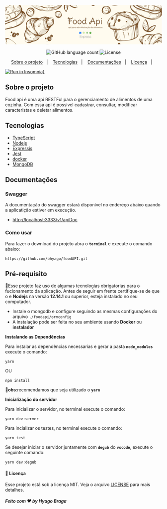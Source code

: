 <img alt="Gobarber" src="./github/capa.png"/>

<p align="center">
  <img alt="GitHub language count" src="https://img.shields.io/badge/Languages-1-blue">
  <img alt="License" src="https://img.shields.io/badge/license-MIT-lightgrey">
  </a>
</p>

<p align="center">
  <a href="#sobre-o-projeto">Sobre o projeto</a>&nbsp;&nbsp;&nbsp;|&nbsp;&nbsp;&nbsp;
  <a href="#tecnologias">Tecnologias</a>&nbsp;&nbsp;&nbsp;|&nbsp;&nbsp;&nbsp;
  <a href="#documentações">Documentações</a>&nbsp;&nbsp;&nbsp;|&nbsp;&nbsp;&nbsp;
  <a href="#licença">Licença</a>&nbsp;&nbsp;&nbsp;|&nbsp;&nbsp;&nbsp;
</p>

[![Run in Insomnia}](https://insomnia.rest/images/run.svg)](https://insomnia.rest/run/?label=Food%20API&uri=https%3A%2F%2Fraw.githubusercontent.com%2Fbhyago%2FfoodAPI%2Fmain%2FInsomnia)

## Sobre o projeto
Food api é uma api RESTFul para o gerenciamento de alimentos de uma cozinha. Com essa api é possivel cadastrar, consultar, modificar caracteristas e deletar alimentos.

## Tecnologias
 - [TypeScript](https://www.typescriptlang.org/)
 - [ Nodejs ]( https://nodejs.org/en/ )
 - [ Expressjs ]( https://expressjs.com/pt-br/ )
 - [ Jest ]( https://jestjs.io/ )
 - [ docker ]( https://hub.docker.com/ )
 - [ MongoDB]( https://www.mongodb.com/cloud/atlas )

  ## Documentações
   ### Swagger
  A documentação do swagger estará disponível no endereço abaixo quando a aplicatição estiver em execução.
  
 - [http://localhost:3333/v1/apiDoc](http://localhost:3333/v1/apiDoc)
  ### Como usar
   Para fazer o download do projeto abra o **```terminal```** e execute o comando abaixo:
  ```
  https://github.com/bhyago/foodAPI.git
  ```

  ## Pré-requisito
:rotating_light:Esse projeto faz uso de algumas tecnologias obrigatorias para o fucionamento da aplicação. Antes de seguir em frente certifique-se de que o e **Nodejs** na versão **12.14.1** ou superior, esteja instalado no seu computador.

- Instale o mongodb e configure seguindo as mesmas configurações do arquivo ``./foodapi/ormconfig``
- A instalação pode ser feita no seu ambiente usando **Docker** ou **instalador**


**Instalando as Dependências**

  Para instalar as dependências necessarias e gerar a pasta **```node_modules```** execute o comando:
  ```
  yarn
  ```
  OU
  ```
  npm install
  ```
  :rotating_light:**obs**:recomendamos que seja utilizado o **``yarn``**


**Inicialização do servidor**

  Para inicializar o servidor, no terminal execute o comando:
  ```
  yarn dev:server
  ```
  Para incializar os testes, no terminal execute o comando:
  ```
  yarn test
  ```
  Se desejar iniciar o servidor juntamente com **```degub```** do **```vscode```**, execute o seguinte comando:
  ```
  yarn dev:degub
  ```

#### :memo: Licença

  Esse projeto está sob a licença MIT. Veja o arquivo [LICENSE](LICENSE.md) para mais detalhes.


 ##### **Feito com :heart: by Hyago Braga**

